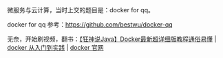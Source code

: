 微服务与云计算，当时上交的题目是：docker for qq。

docker for qq 参考：https://github.com/bestwu/docker-qq

无奈，开始刷视频，翻书：[【狂神说Java】Docker最新超详细版教程通俗易懂](https://www.bilibili.com/video/BV1og4y1q7M4?p=14) | [docker 从入门到实践](https://yeasy.gitbook.io/docker_practice/) | [docker 官网](https://www.docker.com/)

